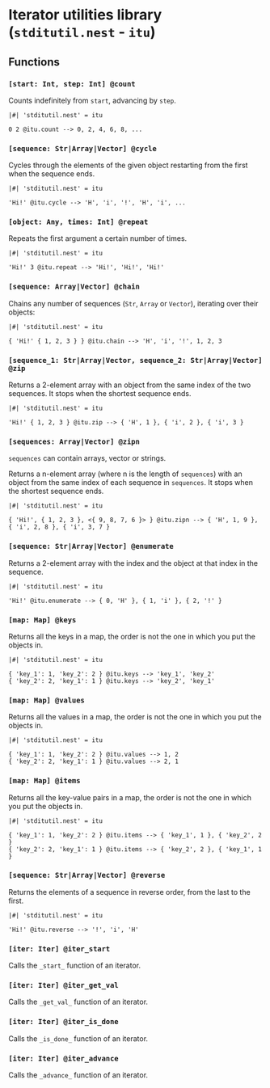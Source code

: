 # Iterator utilities library (`stditutil.nest` - `itu`)

## Functions

### `[start: Int, step: Int] @count`

Counts indefinitely from `start`, advancing by `step`.

```text
|#| 'stditutil.nest' = itu

0 2 @itu.count --> 0, 2, 4, 6, 8, ...
```

### `[sequence: Str|Array|Vector] @cycle`

Cycles through the elements of the given object restarting from the first when
the sequence ends.

```text
|#| 'stditutil.nest' = itu

'Hi!' @itu.cycle --> 'H', 'i', '!', 'H', 'i', ...
```

### `[object: Any, times: Int] @repeat`

Repeats the first argument a certain number of times.

```text
|#| 'stditutil.nest' = itu

'Hi!' 3 @itu.repeat --> 'Hi!', 'Hi!', 'Hi!'
```

### `[sequence: Array|Vector] @chain`

Chains any number of sequences (`Str`, `Array` or `Vector`), iterating over
their objects:

```text
|#| 'stditutil.nest' = itu

{ 'Hi!' { 1, 2, 3 } } @itu.chain --> 'H', 'i', '!', 1, 2, 3
```

### `[sequence_1: Str|Array|Vector, sequence_2: Str|Array|Vector] @zip`

Returns a 2-element array with an object from the same index of the two
sequences. It stops when the shortest sequence ends.

```text
|#| 'stditutil.nest' = itu

'Hi!' { 1, 2, 3 } @itu.zip --> { 'H', 1 }, { 'i', 2 }, { 'i', 3 }
```

### `[sequences: Array|Vector] @zipn`

`sequences` can contain arrays, vector or strings.

Returns a n-element array (where n is the length of `sequences`) with an object
from the same index of each sequence in `sequences`. It stops when the shortest
sequence ends.

```text
|#| 'stditutil.nest' = itu

{ 'Hi!', { 1, 2, 3 }, <{ 9, 8, 7, 6 }> } @itu.zipn --> { 'H', 1, 9 }, { 'i', 2, 8 }, { 'i', 3, 7 }
```

### `[sequence: Str|Array|Vector] @enumerate`

Returns a 2-element array with the index and the object at that index in the
sequence.

```text
|#| 'stditutil.nest' = itu

'Hi!' @itu.enumerate --> { 0, 'H' }, { 1, 'i' }, { 2, '!' }
```

### `[map: Map] @keys`

Returns all the keys in a map, the order is not the one in which you put the
objects in.

```text
|#| 'stditutil.nest' = itu

{ 'key_1': 1, 'key_2': 2 } @itu.keys --> 'key_1', 'key_2'
{ 'key_2': 2, 'key_1': 1 } @itu.keys --> 'key_2', 'key_1'
```

### `[map: Map] @values`

Returns all the values in a map, the order is not the one in which you put the
objects in.

```text
|#| 'stditutil.nest' = itu

{ 'key_1': 1, 'key_2': 2 } @itu.values --> 1, 2
{ 'key_2': 2, 'key_1': 1 } @itu.values --> 2, 1
```

### `[map: Map] @items`

Returns all the key-value pairs in a map, the order is not the one in which you
put the objects in.

```text
|#| 'stditutil.nest' = itu

{ 'key_1': 1, 'key_2': 2 } @itu.items --> { 'key_1', 1 }, { 'key_2', 2 }
{ 'key_2': 2, 'key_1': 1 } @itu.items --> { 'key_2', 2 }, { 'key_1', 1 }
```

### `[sequence: Str|Array|Vector] @reverse`

Returns the elements of a sequence in reverse order, from the last to the first.

```text
|#| 'stditutil.nest' = itu

'Hi!' @itu.reverse --> '!', 'i', 'H'
```

### `[iter: Iter] @iter_start`

Calls the `_start_` function of an iterator.

### `[iter: Iter] @iter_get_val`

Calls the `_get_val_` function of an iterator.

### `[iter: Iter] @iter_is_done`

Calls the `_is_done_` function of an iterator.

### `[iter: Iter] @iter_advance`

Calls the `_advance_` function of an iterator.
